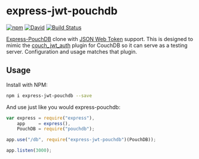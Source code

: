 # express-jwt-pouchdb

[![npm](https://img.shields.io/npm/v/express-jwt-pouchdb.svg)](https://www.npmjs.com/package/express-jwt-pouchdb) [![David](https://img.shields.io/david/tyler-johnson/express-jwt-pouchdb.svg)](https://david-dm.org/tyler-johnson/express-jwt-pouchdb) [![Build Status](https://travis-ci.org/tyler-johnson/express-jwt-pouchdb.svg?branch=master)](https://travis-ci.org/tyler-johnson/express-jwt-pouchdb)

[Express-PouchDB](http://ghub.io/express-pouchdb) clone with [JSON Web Token](https://jwt.io) support. This is designed to mimic the [couch_jwt_auth](https://github.com/softapalvelin/couch_jwt_auth) plugin for CouchDB so it can serve as a testing server. Configuration and usage matches that plugin.

## Usage

Install with NPM:

```sh
npm i express-jwt-pouchdb --save
```

And use just like you would express-pouchdb:

```js
var express = require("express"),
    app     = express(),
    PouchDB = require("pouchdb");

app.use("/db", require("express-jwt-pouchdb")(PouchDB));

app.listen(3000);
```
